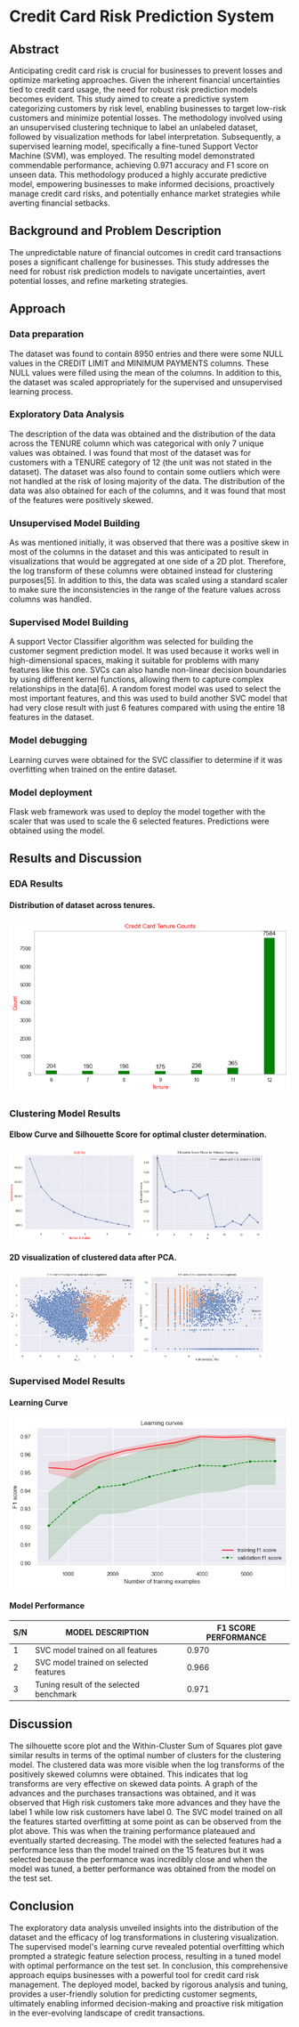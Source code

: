 # Credit Card Risk Prediction System

## Abstract
Anticipating credit card risk is crucial for businesses to prevent losses and optimize marketing approaches. Given the inherent financial uncertainties tied to credit card usage, the need for robust risk prediction models becomes evident. This study aimed to create a predictive system categorizing customers by risk level, enabling businesses to target low-risk customers and minimize potential losses.
The methodology involved using an unsupervised clustering technique to label an unlabeled dataset, followed by visualization methods for label interpretation. Subsequently, a supervised learning model, specifically a fine-tuned Support Vector Machine (SVM), was employed. The resulting model demonstrated commendable performance, achieving 0.971 accuracy and F1 score on unseen data.
This methodology produced a highly accurate predictive model, empowering businesses to make informed decisions, proactively manage credit card risks, and potentially enhance market strategies while averting financial setbacks.

## Background and Problem Description
The unpredictable nature of financial outcomes in credit card transactions poses a significant challenge for businesses. This study addresses the need for robust risk prediction models to navigate uncertainties, avert potential losses, and refine marketing strategies.

## Approach
### Data preparation
The dataset was found to contain 8950 entries and there were some NULL values in the CREDIT LIMIT and MINIMUM PAYMENTS columns. These NULL values were filled using the mean of the columns. In addition to this, the dataset was scaled appropriately for the supervised and unsupervised learning process.

### Exploratory Data Analysis
The description of the data was obtained and the distribution of the data across the TENURE column which was categorical with only 7 unique values was obtained. I was found that most of the dataset was for customers with a TENURE category of 12 (the unit was not stated in the dataset). The dataset was also found to contain some outliers which were not handled at the risk of losing majority of the data. The distribution of the data was also obtained for each of the columns, and it was found that most of the features were positively skewed.

### Unsupervised Model Building
As was mentioned initially, it was observed that there was a positive skew in most of the columns in the dataset and this was anticipated to result in visualizations that would be aggregated at one side of a 2D plot. Therefore, the log transform of these columns were obtained instead for clustering purposes[5]. In addition
to this, the data was scaled using a standard scaler to make sure the inconsistencies in the range of the feature values across columns was handled.

### Supervised Model Building
A support Vector Classifier algorithm was selected for building the customer segment prediction model. It was used because it works well in high-dimensional spaces, making it suitable for problems with many features like this one. SVCs can also handle non-linear decision boundaries by using different kernel functions, allowing them to capture complex relationships in the data[6]. A random forest model was used to select the most important features, and this was used to build another SVC model that had very close result with just 6 features compared with using the entire 18 features in the dataset.

### Model debugging
Learning curves were obtained for the SVC classifier to determine if it was overfitting when trained on the entire dataset.

### Model deployment
Flask web framework was used to deploy the model together with the scaler that was used to scale the 6 selected features. Predictions were obtained using the model.

## Results and Discussion
### EDA Results
#### Distribution of dataset across tenures.
![Learning Curve](images/Tenure_distribution.png)

### Clustering Model Results
#### Elbow Curve and Silhouette Score for optimal cluster determination.
<div style="display: flex;">
    <img src="images/WSS_curve.png" alt="Elbow Curve" style="width: 45%; margin-right: 5px;">
    <img src="images/silhouette_curve.png" alt="Silhouette Scores Curve" style="width: 45%;">
</div>

#### 2D visualization of clustered data after PCA.
<div style="display: flex;">
    <img src="images/pc1_segmented_data.png" alt="Elbow Curve" style="width: 45%; margin-right: 5px;">
    <img src="images/purchases_segmented_data.png" alt="Silhouette Scores Curve" style="width: 45%;">
</div>

### Supervised Model Results

#### Learning Curve

![Learning Curve](images/learning_curve.png)

#### Model Performance

| S/N | MODEL DESCRIPTION                | F1 SCORE PERFORMANCE |
| --- | --------------------------------| -------------------- |
| 1   | SVC model trained on all features | 0.970               |
| 2   | SVC model trained on selected features | 0.966           |
| 3   | Tuning result of the selected benchmark | 0.971           |


## Discussion
The silhouette score plot and the Within-Cluster Sum of Squares plot gave similar results in terms of the optimal number of clusters for the clustering model. The clustered data was more visible when the log transforms of the positively skewed columns were obtained. This indicates that log transforms are very effective on skewed data points.
A graph of the advances and the purchases transactions was obtained, and it was observed that High risk customers take more advances and they have the label 1 while low risk customers have label 0.
The SVC model trained on all the features started overfitting at some point as can be observed from the plot above. This was when the training performance plateaued and eventually started decreasing. The model with the selected features had a performance less than the model trained on the 15 features but it was selected because the performance was incredibly close and when the model was tuned, a better performance was obtained from the model on the test set.

## Conclusion
The exploratory data analysis unveiled insights into the distribution of the dataset and the efficacy of log transformations in clustering visualization. The supervised model's learning curve revealed potential overfitting which prompted a strategic feature selection process, resulting in a tuned model with optimal performance on the test set.
In conclusion, this comprehensive approach equips businesses with a powerful tool for credit card risk management. The deployed model, backed by rigorous analysis and tuning, provides a user-friendly solution for predicting customer segments, ultimately enabling informed decision-making and proactive risk mitigation in the ever-evolving landscape of credit transactions.